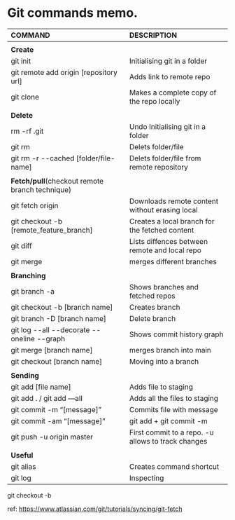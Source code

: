 



# Git commands memo.

| COMMAND                                         | DESCRIPTION                                             |
| :---------------------------------------------- | :------------------------------------------------------ |
|                                                 |                                                         |
| **Create**                                      |                                                         |
| git init                                        | Initialising git in a folder                            |
| git remote add origin [repository url]          | Adds link to remote repo                                |
| git clone                                       | Makes a complete copy of the repo locally               |
|                                                 |                                                         |
| **Delete**                                      |                                                         |
| rm -rf .git                                     | Undo Initialising git in a folder                       |
| git rm                                          | Delets folder/file                                      |
| git rm -r --cached [folder/file-name]           | Delets folder/file from remote repository               |
|                                                 |                                                         |
| **Fetch/pull**(checkout remote branch technique)|                                                         |
| git fetch origin                                | Downloads remote content without erasing local          |
| git checkout -b [remote_feature_branch]         | Creates a local branch for the fetched content          |
| git diff                                        | Lists diffences between remote and local repo           |
| git merge                                       | merges different branches                               |
|                                                 |                                                         |
| **Branching**                                   |                                                         |
| git branch -a                                   | Shows branches and fetched repos                        |
| git checkout -b [branch name]                   | Creates branch                                          |
| git branch -D [branch name]                     | Delete branch                                           |
| git log --all --decorate --oneline --graph      | Shows commit history graph                              |
| git merge [branch name]                         | merges branch into main                                 |
| git checkout [branch name]                      | Moving into a branch                                    |
|                                                 |                                                         |
| **Sending**                                     |                                                         |
| git add [file name]                             | Adds file to staging                                    |
| git add . / git add —all                        | Adds all the files to staging                           |
| git commit -m “[message]”                       | Commits file with message                               |
| git commit -am “[message]”                      | git add + git commit -m                                 |
| git  push -u origin master                      | First commit to a repo. -u allows to track changes      |
|                                                 |                                                         |
| **Useful**                                      |                                                         |
| git alias                                       | Creates command shortcut                                |
| git log                                         | Inspecting                                              |



git checkout -b

ref: https://www.atlassian.com/git/tutorials/syncing/git-fetch